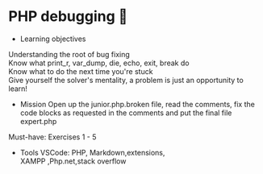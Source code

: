 # PHP debugging 🐜

* Learning objectives

Understanding the root of bug fixing </br>
Know what print_r, var_dump, die, echo, exit, break do</br>
Know what to do the next time you're stuck</br>
Give yourself the solver's mentality, a problem is just an opportunity to learn!

* Mission
Open up the junior.php.broken file, read the comments, fix the code blocks as requested in the comments and put the final file expert.php

Must-have: Exercises 1 - 5

* Tools
VSCode: PHP, Markdown,extensions,</br>
XAMPP ,Php.net,stack overflow
